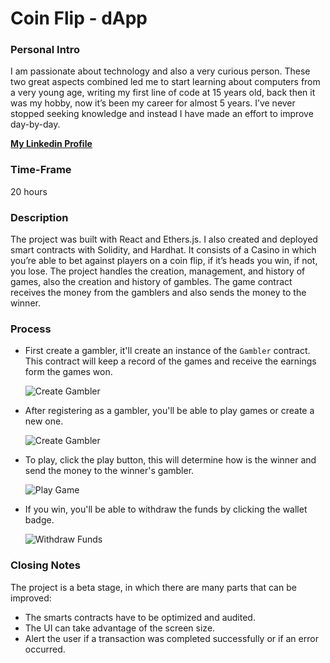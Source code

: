 # Coin Flip - dApp

### Personal Intro

I am passionate about technology and also a very curious person. These two great aspects combined led me to start learning about computers from a very young age, writing my first line of code at 15 years old, back then it was my hobby, now it’s been my career for almost 5 years. I’ve never stopped seeking knowledge and instead I have made an effort to improve day-by-day.

**[My Linkedin Profile](https://www.linkedin.com/in/carlos-febres/)**

### Time-Frame

20 hours

### Description

The project was built with React and Ethers.js. I also created and deployed smart contracts with Solidity, and Hardhat. It consists of a Casino in which you’re able to bet against players on a coin flip, if it’s heads you win, if not, you lose. The project handles the creation, management, and history of games, also the creation and history of gambles. The game contract receives the money from the gamblers and also sends the money to the winner.

### Process

- First create a gambler, it'll create an instance of the `Gambler` contract. This contract will keep a record of the games and receive the earnings form the games won.

  ![Create Gambler](https://raw.githubusercontent.com/carlosfebres/coin-gambling-dapp/main/src/images/gifs/create_gambler.gif)


- After registering as a gambler, you'll be able to play games or create a new one.

  ![Create Gambler](https://raw.githubusercontent.com/carlosfebres/coin-gambling-dapp/main/src/images/gifs/create_game.gif)


- To play, click the play button, this will determine how is the winner and send the money to the winner's gambler.

  ![Play Game](https://raw.githubusercontent.com/carlosfebres/coin-gambling-dapp/main/src/images/gifs/play_game.gif)


- If you win, you'll be able to withdraw the funds by clicking the wallet badge.

  ![Withdraw Funds](https://raw.githubusercontent.com/carlosfebres/coin-gambling-dapp/main/src/images/gifs/withdraw_funds.gif)

### Closing Notes

The project is a beta stage, in which there are many parts that can be improved:
- The smarts contracts have to be optimized and audited.
- The UI can take advantage of the screen size.
- Alert the user if a transaction was completed successfully or if an error occurred.
